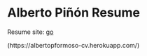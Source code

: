 <h1> Alberto Piñón Resume </h1>
<div>
    <p>
        Resume site: <a href="https://albertopformoso-cv.herokuapp.com/">go</a>
    </p>
    <p>(https://albertopformoso-cv.herokuapp.com/)</p>
</div>
